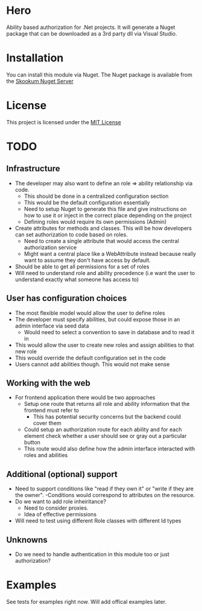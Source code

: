 # Hero

Ability based authorization for .Net projects. It will generate a Nuget package that can be downloaded as a 3rd party dll via Visual Studio.

# Installation

You can install this module via Nuget. The Nuget package is available from the [Skookum Nuget Server](http://skookum.cloudapp.net/guestAuth/app/nuget/v1/FeedService.svc/)

# License

This project is licensed under the [MIT License](http://opensource.org/licenses/MIT)

# TODO

## Infrastructure
+ The developer may also want to define an role => ability relationship via code. 
    - This should be done in a centralized configuration section
    - This would be the default configuration essentially
    - Need to setup Nuget to generate this file and give instructions on how to use it or inject in the correct place depending on the project
    - Defining roles would require its own permissions (Admin)
+ Create attributes for methods and classes. This will be how developers can set authorization to code based on roles.
    - Need to create a single attribute that would access the central authorization service
    - Might want a central place like a WebAttribute instead because really want to assume they don't have access by default.
+ Should be able to get all permissions for a set of roles
+ Will need to understand role and ability precedence (i.e want the user to understand exactly what someone has access to)

## User has configuration choices
+ The most flexible model would allow the user to define roles
+ The developer must specify abilities, but could expose those in an admin interface via seed data
    - Would need to select a convention to save in database and to read it in
+ This would allow the user to create new roles and assign abilities to that new role
+ This would override the default configuration set in the code
+ Users cannot add abilities though. This would not make sense

## Working with the web
+ For frontend application there would be two approaches
    - Setup one route that returns all role and ability information that the frontend must refer to
       + This has potential security concerns but the backend could cover them
    - Could setup an authorization route for each ability and for each element check whether a user should see or gray out a particular button
    - This route would also define how the admin interface interacted with roles and abilities

## Additional (optional) support
+ Need to support conditions like "read if they own it" or "write if they are the owner". 
    -Conditions would correspond to attributes on the resource.
+ Do we want to add role inheiritance? 
    - Need to consider proxies. 
    - Idea of effective permissions
+ Will need to test using different Role classes with different Id types

## Unknowns
+ Do we need to handle authentication in this module too or just authorization?

# Examples

See tests for examples right now. Will add offical examples later.